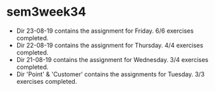 # sem3week34

* Dir 23-08-19 contains the assignment for Friday. 6/6 exercises completed.
* Dir 22-08-19 contains the assignment for Thursday. 4/4 exercises completed.
* Dir 21-08-19 contains the assignment for Wednesday. 3/4 exercises completed.  
* Dir 'Point' & 'Customer' contains the assignments for Tuesday. 3/3 exercises completed.
